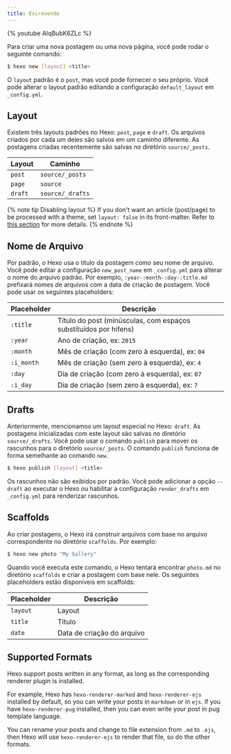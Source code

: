 ```yaml
---
title: Escrevendo
---
```


{% youtube AIqBubK6ZLc %}

Para criar uma nova postagem ou uma nova página, você pode rodar o seguinte comando:

```bash
$ hexo new [layout] <title>
```

O `layout` padrão é o `post`, mas você pode fornecer o seu próprio. Você pode alterar o layout padrão editando a configuração `default_layout` em `_config.yml`.

## Layout

Existem três layouts padrões no Hexo: `post`, `page` e `draft`. Os arquivos criados por cada um deles são salvos em um caminho diferente. As postagens criadas recentemente são salvas no diretório `source/_posts`.

| Layout  | Caminho          |
| ------- | ---------------- |
| `post`  | `source/_posts`  |
| `page`  | `source`         |
| `draft` | `source/_drafts` |

{% note tip Disabling layout %}
If you don't want an article (post/page) to be processed with a theme, set `layout: false` in its front-matter. Refer to [this section](/docs/front-matter#Layout) for more details.
{% endnote %}

## Nome de Arquivo

Por padrão, o Hexo usa o título da postagem como seu nome de arquivo. Você pode editar a configuração `new_post_name` em `_config.yml` para alterar o nome do arquivo padrão. Por exemplo, `:year-:month-:day-:title.md` prefixará nomes de arquivos com a data de criação de postagem. Você pode usar os seguintes placeholders:

| Placeholder | Descrição                                                        |
| ----------- | ---------------------------------------------------------------- |
| `:title`    | Título do post (minúsculas, com espaços substituídos por hifens) |
| `:year`     | Ano de criação, ex: `2015`                                       |
| `:month`    | Mês de criação (com zero à esquerda), ex: `04`                   |
| `:i_month`  | Mês de criação (sem zero à esquerda), ex: `4`                    |
| `:day`      | Dia de criação (com zero à esquerda), ex: `07`                   |
| `:i_day`    | Dia de criação (sem zero à esquerda), ex: `7`                    |

## Drafts

Anteriormente, mencionamos um layout especial no Hexo: `draft`. As postagens inicializadas com este layout são salvas no diretório `source/_drafts`. Você pode usar o comando `publish` para mover os rascunhos para o diretório `source/_posts`. O comando `publish` funciona de forma semelhante ao comando `new`.

```bash
$ hexo publish [layout] <title>
```

Os rascunhos não são exibidos por padrão. Você pode adicionar a opção `--draft` ao executar o Hexo ou habilitar a configuração `render_drafts` em `_config.yml` para renderizar rascunhos.

## Scaffolds

Ao criar postagens, o Hexo irá construir arquivos com base no arquivo correspondente no diretório `scaffolds`. Por exemplo:

```bash
$ hexo new photo "My Gallery"
```

Quando você executa este comando, o Hexo tentará encontrar `photo.md` no diretório `scaffolds` e criar a postagem com base nele. Os seguintes placeholders estão disponíveis em scaffolds:

| Placeholder | Descrição                  |
| ----------- | -------------------------- |
| `layout`    | Layout                     |
| `title`     | Título                     |
| `date`      | Data de criação do arquivo |

## Supported Formats

Hexo support posts written in any format, as long as the corresponding renderer plugin is installed.

For example, Hexo has `hexo-renderer-marked` and `hexo-renderer-ejs` installed by default, so you can write your posts in `markdown` or in `ejs`. If you have `hexo-renderer-pug` installed, then you can even write your post in pug template language.

You can rename your posts and change to file extension from `.md` to `.ejs`, then Hexo will use `hexo-renderer-ejs` to render that file, so do the other formats.
